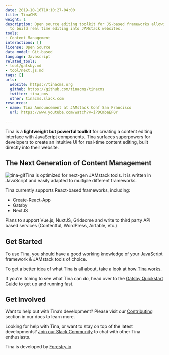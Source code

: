```yaml
---
date: 2019-10-16T10:10:27-04:00
title: TinaCMS
weight: 1
description: Open source editing toolkit for JS-based frameworks allowing developers
  to build real time editing into JAMstack websites.
tools:
- Content Management
interactions: []
license: Open Source
data_model: Git-based
language: Javascript
related_tools:
- tool/gatsby.md
- tool/next.js.md
tags: []
urls:
  website: https://tinacms.org
  github: https://github.com/tinacms/tinacms
  twitter: tina_cms
  other: tinacms.slack.com
resources:
- name: Tina Announcement at JAMstack Conf San Francisco
  url: https://www.youtube.com/watch?v=iPDCmbaEF0Y

---
```

Tina is a **lightweight but powerful toolkit** for creating a content editing interface with JavaScript components. Tina surfaces superpowers for developers to create an intuitive UI for real-time content editing, built directly into their website.

## The Next Generation of Content Management

![tina-gif](https://res.cloudinary.com/forestry-demo/video/upload/du_16,w_700,e_loop/v1571159974/tina-hero-demo.gif)Tina is optimized for next-gen JAMstack tools. It is written in JavaScript and easily adapted to multiple different frameworks.

Tina currently supports React-based frameworks, including:

* Create-React-App
* Gatsby
* NextJS

Plans to support Vue.js, NuxtJS, Gridsome and write to third party API based services (Contentful, WordPress, Airtable, etc.)

## Get Started

To use Tina, you should have a good working knowledge of your JavaScript framework & JAMstack tools of choice.

To get a better idea of what Tina is all about, take a look at [how Tina works](https://tinacms.org/docs/getting-started/how-tina-works "How Tina Works").

If you’re itching to see what Tina can do, head over to the [Gatsby Quickstart Guide](https://tinacms.org/docs/gatsby/quickstart) to get up and running fast.

## Get Involved

Want to help out with Tina’s development? Please visit our [Contributing](https://tinacms.org/docs/contributing/guidelines) section in our docs to learn more.

Looking for help with Tina, or want to stay on top of the latest developments? [Join our Slack Community](https://tinacms.slack.com/ "Join the TinaCMS Slack") to chat with other Tina enthusiasts.

Tina is developed by [Forestry.io](https://forestry.io)